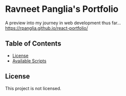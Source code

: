 # Ravneet Panglia's Portfolio

A preview into my journey in web development thus far... https://rpanglia.github.io/react-portfolio/

## Table of Contents
- [License](#license)
- [Available Scripts](#available-scripts)

## License

This project is not licensed.
